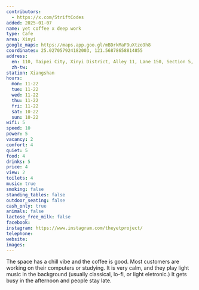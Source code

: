 ```yaml
---
contributors:
  - https://x.com/StriftCodes
added: 2025-01-07
name: yet coffee x deep work
type: Cafe
area: Xinyi
google_maps: https://maps.app.goo.gl/mBDrkMaF9uXtzo9h8
coordinates: 25.027057924182003, 121.56878658814855
address:
  en: 110, Taipei City, Xinyi District, Alley 11, Lane 150, Section 5, Xinyi Rd, 1號1樓
  zh-tw:
station: Xiangshan
hours:
  mon: 11-22
  tue: 11-22
  wed: 11-22
  thu: 11-22
  fri: 11-22
  sat: 10-22
  sun: 10-22
wifi: 5
speed: 10
power: 5
vacancy: 2
comfort: 4
quiet: 5
food: 4
drinks: 5
price: 4
view: 2
toilets: 4
music: true
smoking: false
standing_tables: false
outdoor_seating: false
cash_only: true
animals: false
lactose_free_milk: false
facebook:
instagram: https://www.instagram.com/theyetproject/
telephone:
website:
images:
---
```


The space has a chill vibe and the coffee is good. Most customers are working on their computers or studying. It is very calm, and they play light music in the background (usually classical, lo-fi, or light eletronic.) It gets busy in the afternoon and people stay late.
